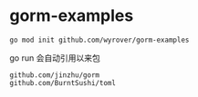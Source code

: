 # gorm-examples

```
go mod init github.com/wyrover/gorm-examples
```

go run 会自动引用以来包

```
github.com/jinzhu/gorm
github.com/BurntSushi/toml
```